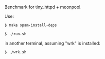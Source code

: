 
Benchmark for tiny_httpd + moonpool.

Use:

```sh
$ make opam-install-deps

$ ./run.sh
```

in another terminal, assuming "wrk" is installed:
```sh
$ ./wrk.sh
```
